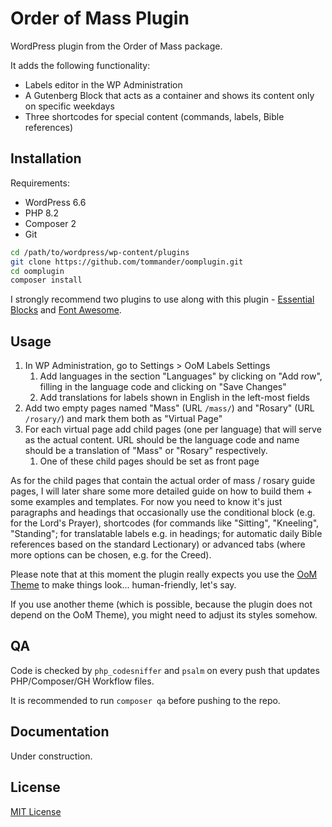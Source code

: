 # Order of Mass Plugin

WordPress plugin from the Order of Mass package.

It adds the following functionality:

- Labels editor in the WP Administration
- A Gutenberg Block that acts as a container and shows its content only on specific weekdays
- Three shortcodes for special content (commands, labels, Bible references)

## Installation

Requirements:

- WordPress 6.6
- PHP 8.2
- Composer 2
- Git

```sh
cd /path/to/wordpress/wp-content/plugins
git clone https://github.com/tommander/oomplugin.git
cd oomplugin
composer install
```

I strongly recommend two plugins to use along with this plugin - [Essential Blocks](https://essential-blocks.com/) and [Font Awesome](https://docs.fontawesome.com/web/use-with/wordpress).

## Usage

1. In WP Administration, go to Settings > OoM Labels Settings
    1. Add languages in the section "Languages" by clicking on "Add row", filling in the language code and clicking on "Save Changes"
    2. Add translations for labels shown in English in the left-most fields
2. Add two empty pages named "Mass" (URL `/mass/`) and "Rosary" (URL `/rosary/`) and mark them both as "Virtual Page"
3. For each virtual page add child pages (one per language) that will serve as the actual content. URL should be the language code and name should be a translation of "Mass" or "Rosary" respectively.
    1. One of these child pages should be set as front page

As for the child pages that contain the actual order of mass / rosary guide pages, I will later share some more detailed guide on how to build them + some examples and templates. For now you need to know it's just paragraphs and headings that occasionally use the conditional block (e.g. for the Lord's Prayer), shortcodes (for commands like "Sitting", "Kneeling", "Standing"; for translatable labels e.g. in headings; for automatic daily Bible references based on the standard Lectionary) or advanced tabs (where more options can be chosen, e.g. for the Creed).

Please note that at this moment the plugin really expects you use the [OoM Theme](https://github.com/tommander/oomtheme) to make things look... human-friendly, let's say.

If you use another theme (which is possible, because the plugin does not depend on the OoM Theme), you might need to adjust its styles somehow.

## QA

Code is checked by `php_codesniffer` and `psalm` on every push that updates PHP/Composer/GH Workflow files.

It is recommended to run `composer qa` before pushing to the repo.

## Documentation

Under construction.

## License

[MIT License](LICENSE)
